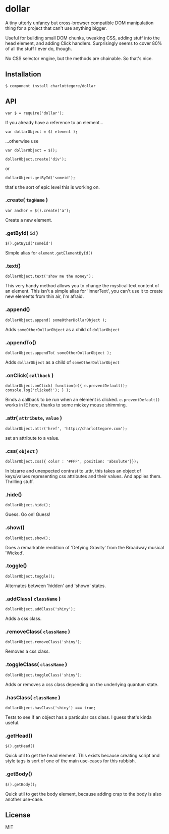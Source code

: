 
# dollar

  A tiny utterly unfancy but cross-browser compatible DOM manipulation thing for a project that can't use anything bigger.

  Useful for building small DOM chunks, tweaking CSS, adding stuff into the head element, and adding Click handlers. Surprisingly seems to cover 80% of all the stuff I ever do, though.

  No CSS selector engine, but the methods are chainable. So that's nice.

## Installation

    $ component install charlottegore/dollar

## API

    var $ = require('dollar');

  If you already have a reference to an element... 

    var dollarObject = $( element );

  ...otherwise use 

    var dollarObject = $();

    dollarObject.create('div');

  or 

    dollarObject.getById('someid');

  that's the sort of epic level this is working on.

### .create( `tagName` )

    var anchor = $().create('a'); 

  Create a new element.

### .getById( `id` )

    $().getById('someid') 

  Simple alias for `element.getElementById()`

### .text()

    dollarObject.text('show me the money');

  This very handy method allows you to change the mystical text content of an element. This isn't a simple alias for 'innerText', you can't use it to create new elements from thin air, I'm afraid.

### .append()

    dollarObject.append( someOtherDollarObject );

  Adds `someOtherDollarObject` as a child of `dollarObject`

### .appendTo()

    dollarObject.appendTo( someOtherDollarObject );

  Adds `dollarObject` as a child of `someOtherDollarObject`

### .onClick( `callback` )

    dollarObject.onClick( function(e){ e.preventDefault(); console.log('clicked!'); } );

  Binds a callback to be run when an element is clicked. `e.preventDefault()` works in IE here, thanks to some mickey mouse shimming.

### .attr( `attribute`, `value` )

    dollarObject.attr('href', 'http://charlottegore.com');

  set an attribute to a value.

### .css( `object` )

    dollarObject.css({ color : '#FFF', position: 'absolute'}});

  In bizarre and unexpected contrast to .attr, this takes an object of keys/values representing
  css attributes and their values. And applies them. Thrilling stuff.

### .hide()

    dollarObject.hide();

  Guess. Go on! Guess!

### .show()

    dollarObject.show();

  Does a remarkable rendition of 'Defying Gravity' from the Broadway musical 'Wicked'.

### .toggle()

    dollarObject.toggle();

  Alternates between 'hidden' and 'shown' states.

### .addClass( `className` )

    dollarObject.addClass('shiny');

  Adds a css class.

### .removeClass( `className` )

    dollarObject.removeClass('shiny');

  Removes a css class.

### .toggleClass( `className` )

    dollarObject.toggleClass('shiny');

  Adds or removes a css class depending on the underlying quantum state.

### .hasClass( `className` )

    dollarObject.hasClass('shiny') === true;

  Tests to see if an object has a particular css class. I guess that's kinda useful.

### .getHead()

    $().getHead() 

  Quick util to get the head element. This exists because creating script and style tags is sort of one of the main use-cases for this rubbish.

### .getBody()

    $().getBody();

  Quick util to get the body element, because adding crap to the body is also another use-case. 


## License

  MIT
